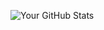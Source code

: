 ![Your GitHub Stats](https://github-readme-stats.vercel.app/api?username=kaden175ck&show_icons=true)